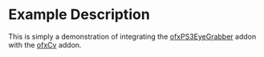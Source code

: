 # Example Description

This is simply a demonstration of integrating the [ofxPS3EyeGrabber](https://github.com/bakercp/ofxPS3EyeGrabber) addon with the [ofxCv](https://github.com/bakercp/ofxCv/tree/develop) addon.
